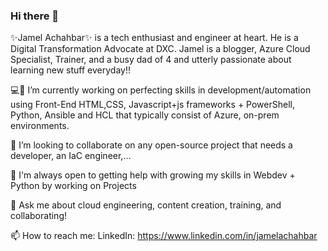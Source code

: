 ### Hi there 👋

✨Jamel Achahbar✨ is a tech enthusiast and engineer at heart. He is a Digital Transformation Advocate at DXC. 
Jamel is a blogger, Azure Cloud Specialist, Trainer, and a busy dad of 4 and utterly passionate about learning new stuff everyday!!

💻🌱 I’m currently working on perfecting skills in development/automation 
using Front-End HTML,CSS, Javascript+js frameworks + PowerShell, Python, Ansible and HCL that typically consist of Azure, on-prem environments.

👯 I’m looking to collaborate on any open-source project that needs a developer, an IaC engineer,...

🤔 I'm always open to getting help with growing my skills in Webdev + Python by working on Projects

💬 Ask me about cloud engineering, content creation, training, and collaborating!

📫 How to reach me: LinkedIn: https://www.linkedin.com/in/jamelachahbar
